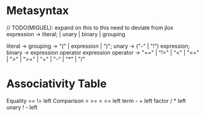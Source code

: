 # Metasyntax

// TODO(MIGUEL): expand on this to this need to deviate from jlox
expression -> literal; | unary | binary | grouping

literal    ->
grouping   -> "(" | expression | ")";
unary      -> ("-" | "!") expression;
binary     -> expression operator expression
operator   -> "==" | "!=" | "<" | "<=" | ">" | ">=" | "+" | "-" | "*" | "/"


# Associativity Table

Equality     == !=       left
Comparison   > >= < <=   left
term         - +         left
factor       / *         left
unary        ! -         left


